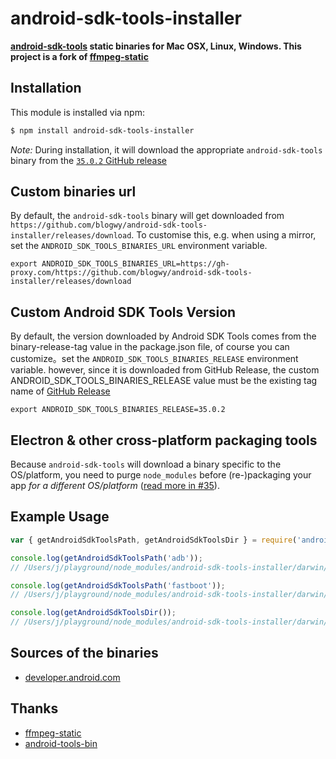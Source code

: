 # android-sdk-tools-installer

**[android-sdk-tools](https://developer.android.com/studio/releases/platform-tools) static binaries for Mac OSX, Linux, Windows. This project is a fork of [ffmpeg-static](https://github.com/eugeneware/ffmpeg-static)**

## Installation

This module is installed via npm:

``` bash
$ npm install android-sdk-tools-installer
```

*Note:* During installation, it will download the appropriate `android-sdk-tools` binary from the [`35.0.2` GitHub release](https://github.com/blogwy/android-sdk-tools-installer/releases/tag/35.0.2)

## Custom binaries url

By default, the `android-sdk-tools` binary will get downloaded from `https://github.com/blogwy/android-sdk-tools-installer/releases/download`. To customise this, e.g. when using a mirror, set the `ANDROID_SDK_TOOLS_BINARIES_URL` environment variable.

```shell
export ANDROID_SDK_TOOLS_BINARIES_URL=https://gh-proxy.com/https://github.com/blogwy/android-sdk-tools-installer/releases/download
```

## Custom Android SDK Tools Version

By default, the version downloaded by Android SDK Tools comes from the binary-release-tag value in the package.json file, of course you can customize。set the `ANDROID_SDK_TOOLS_BINARIES_RELEASE` environment variable. however, since it is downloaded from GitHub Release, the custom ANDROID_SDK_TOOLS_BINARIES_RELEASE value must be the existing tag name of [GitHub Release](https://github.com/blogwy/android-sdk-tools-installer/releases)

```shell
export ANDROID_SDK_TOOLS_BINARIES_RELEASE=35.0.2
```

## Electron & other cross-platform packaging tools

Because `android-sdk-tools` will download a binary specific to the OS/platform, you need to purge `node_modules` before (re-)packaging your app *for a different OS/platform* ([read more in #35](https://github.com/eugeneware/ffmpeg-static/issues/35#issuecomment-630225392)).

## Example Usage

``` js
var { getAndroidSdkToolsPath, getAndroidSdkToolsDir } = require('android-sdk-tools-installer');

console.log(getAndroidSdkToolsPath('adb'));
// /Users/j/playground/node_modules/android-sdk-tools-installer/darwin/adb

console.log(getAndroidSdkToolsPath('fastboot'));
// /Users/j/playground/node_modules/android-sdk-tools-installer/darwin/fastboot

console.log(getAndroidSdkToolsDir());
// /Users/j/playground/node_modules/android-sdk-tools-installer/darwin/


```

## Sources of the binaries

- [developer.android.com](https://developer.android.com/studio/releases/platform-tools)

## Thanks

- [ffmpeg-static](https://github.com/eugeneware/ffmpeg-static)
- [android-tools-bin](https://gitlab.com/ubports/installer/android-tools-bin)

